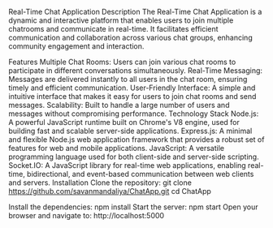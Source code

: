 Real-Time Chat Application
Description
The Real-Time Chat Application is a dynamic and interactive platform that enables users to join multiple chatrooms and communicate in real-time. It facilitates efficient communication and collaboration across various chat groups, enhancing community engagement and interaction.

Features
Multiple Chat Rooms: Users can join various chat rooms to participate in different conversations simultaneously.
Real-Time Messaging: Messages are delivered instantly to all users in the chat room, ensuring timely and efficient communication.
User-Friendly Interface: A simple and intuitive interface that makes it easy for users to join chat rooms and send messages.
Scalability: Built to handle a large number of users and messages without compromising performance.
Technology Stack
Node.js: A powerful JavaScript runtime built on Chrome's V8 engine, used for building fast and scalable server-side applications.
Express.js: A minimal and flexible Node.js web application framework that provides a robust set of features for web and mobile applications.
JavaScript: A versatile programming language used for both client-side and server-side scripting.
Socket.IO: A JavaScript library for real-time web applications, enabling real-time, bidirectional, and event-based communication between web clients and servers.
Installation
Clone the repository:
git clone https://github.com/savanmandaliya/ChatApp.git
cd ChatApp

Install the dependencies:
npm install
Start the server:
npm start
Open your browser and navigate to:
http://localhost:5000
